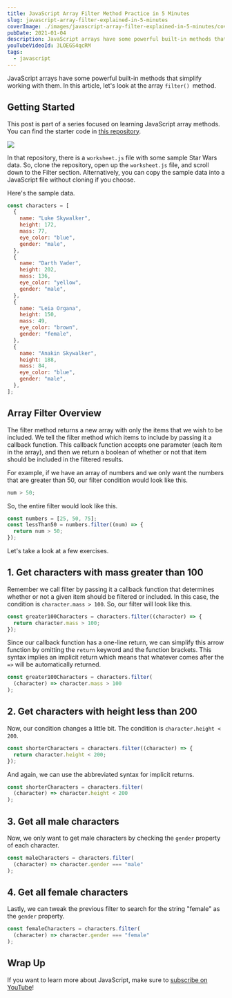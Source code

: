 ```yaml
---
title: JavaScript Array Filter Method Practice in 5 Minutes
slug: javascript-array-filter-explained-in-5-minutes
coverImage: ./images/javascript-array-filter-explained-in-5-minutes/cover.png
pubDate: 2021-01-04
description: JavaScript arrays have some powerful built-in methods that simplify working with them. Let's look at the array filter() method.
youTubeVideoId: 3LOEGS4qcRM
tags:
  - javascript
---
```


JavaScript arrays have some powerful built-in methods that simplify working with them. In this article, let's look at the array `filter() `method.

## Getting Started

This post is part of a series focused on learning JavaScript array methods. You can find the starter code in [this repository](https://bit.ly/jqq-array-practice).

![](/images/posts/javascript-array-filter-explained-in-5-minutes/1.png)

In that repository, there is a `worksheet.js` file with some sample Star Wars data. So, clone the repository, open up the `worksheet.js` file, and scroll down to the Filter section. Alternatively, you can copy the sample data into a JavaScript file without cloning if you choose.

Here's the sample data.

```javascript
const characters = [
  {
    name: "Luke Skywalker",
    height: 172,
    mass: 77,
    eye_color: "blue",
    gender: "male",
  },
  {
    name: "Darth Vader",
    height: 202,
    mass: 136,
    eye_color: "yellow",
    gender: "male",
  },
  {
    name: "Leia Organa",
    height: 150,
    mass: 49,
    eye_color: "brown",
    gender: "female",
  },
  {
    name: "Anakin Skywalker",
    height: 188,
    mass: 84,
    eye_color: "blue",
    gender: "male",
  },
];
```

## Array Filter Overview

The filter method returns a new array with only the items that we wish to be included. We tell the filter method which items to include by passing it a callback function. This callback function accepts one parameter (each item in the array), and then we return a boolean of whether or not that item should be included in the filtered results.

For example, if we have an array of numbers and we only want the numbers that are greater than 50, our filter condition would look like this.

```javascript
num > 50;
```

So, the entire filter would look like this.

```javascript
const numbers = [25, 50, 75];
const lessThan50 = numbers.filter((num) => {
  return num > 50;
});
```

Let's take a look at a few exercises.

## 1. Get characters with mass greater than 100

Remember we call filter by passing it a callback function that determines whether or not a given item should be filtered or included. In this case, the condition is `character.mass > 100`. So, our filter will look like this.

```javascript
const greater100Characters = characters.filter((character) => {
  return character.mass > 100;
});
```

Since our callback function has a one-line return, we can simplify this arrow function by omitting the `return` keyword and the function brackets. This syntax implies an implicit return which means that whatever comes after the `=>` will be automatically returned.

```javascript
const greater100Characters = characters.filter(
  (character) => character.mass > 100
);
```

## 2. Get characters with height less than 200

Now, our condition changes a little bit. The condition is `character.height < 200`.

```javascript
const shorterCharacters = characters.filter((character) => {
  return character.height < 200;
});
```

And again, we can use the abbreviated syntax for implicit returns.

```javascript
const shorterCharacters = characters.filter(
  (character) => character.height < 200
);
```

## 3. Get all male characters

Now, we only want to get male characters by checking the `gender` property of each character.

```javascript
const maleCharacters = characters.filter(
  (character) => character.gender === "male"
);
```

## 4. Get all female characters

Lastly, we can tweak the previous filter to search for the string "female" as the `gender` property.

```javascript
const femaleCharacters = characters.filter(
  (character) => character.gender === "female"
);
```

## Wrap Up

If you want to learn more about JavaScript, make sure to [subscribe on YouTube](https://www.youtube.com/c/jamesqquick?sub_confirmation=1)!
